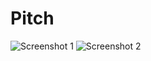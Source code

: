 # Pitch

![Screenshot 1](http://i.imgur.com/bTG4goX.png?1)
![Screenshot 2](http://i.imgur.com/rpm1LrT.png?1)
